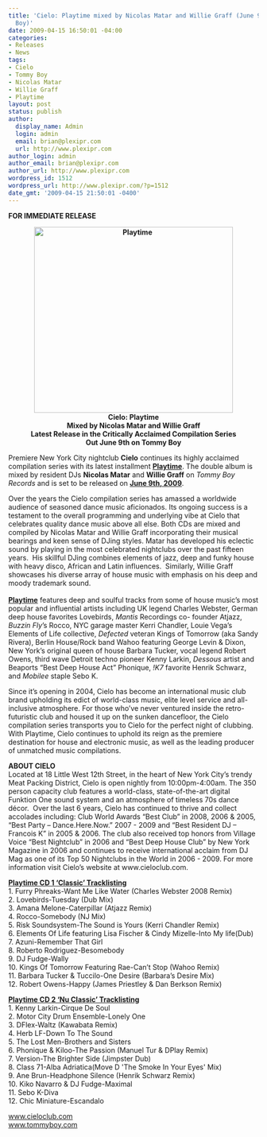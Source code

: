 ```yaml
---
title: 'Cielo: Playtime mixed by Nicolas Matar and Willie Graff (June 9th / Tommy
  Boy)'
date: 2009-04-15 16:50:01 -04:00
categories:
- Releases
- News
tags:
- Cielo
- Tommy Boy
- Nicolas Matar
- Willie Graff
- Playtime
layout: post
status: publish
author:
  display_name: Admin
  login: admin
  email: brian@plexipr.com
  url: http://www.plexipr.com
author_login: admin
author_email: brian@plexipr.com
author_url: http://www.plexipr.com
wordpress_id: 1512
wordpress_url: http://www.plexipr.com/?p=1512
date_gmt: '2009-04-15 21:50:01 -0400'
---
```


<p><strong>FOR IMMEDIATE RELEASE</strong></p>
<p style="text-align: center;"><strong><a href="http://www.cieloclub.com"><img class="alignnone size-full wp-image-1515" title="Playtime" src="http://www.plexipr.com/wp-content/uploads/2009/05/cielo+Playtime2.gif" alt="Playtime" width="400" height="374" /></a><br />
Cielo: Playtime<br />
Mixed by Nicolas Matar and Willie Graff<br />
Latest Release in the Critically Acclaimed Compilation Series<br />
Out June 9th on Tommy Boy </strong></p>
<p style="text-align: left;">Premiere New York City nightclub <strong>Cielo</strong> continues its highly acclaimed compilation series with its latest installment <span style="text-decoration: underline;"><strong>Playtime</strong></span>. The double album is mixed by resident DJs <strong>Nicolas Matar</strong> and <strong>Willie Graff</strong> on <em>Tommy Boy Records</em> and is set to be released on <span style="text-decoration: underline;"><strong>June 9th, 2009</strong></span>.</p>
<p>Over the years the Cielo compilation series has amassed a worldwide audience of seasoned dance music aficionados. Its ongoing success is a testament to the overall programming and underlying vibe at Cielo that celebrates quality dance music above all else. Both CDs are mixed and compiled by Nicolas Matar and Willie Graff incorporating their musical bearings and keen sense of DJing styles. Matar has developed his eclectic sound by playing in the most celebrated nightclubs over the past fifteen years.  His skillful DJing combines elements of jazz, deep and funky house with heavy disco, African and Latin influences.  Similarly, Willie Graff showcases his diverse array of house music with emphasis on his deep and moody trademark sound.<br />
<span style="text-decoration: underline;"><strong><br />
Playtime</strong></span> features deep and soulful tracks from some of house music’s most popular and influential artists including UK legend Charles Webster, German deep house favorites Lovebirds, <em>Mantis</em> Recordings co- founder Atjazz, <em>Buzzin Fly</em>’s Rocco, NYC garage master Kerri Chandler, Louie Vega’s Elements of Life collective, <em>Defected </em>veteran Kings of Tomorrow (aka Sandy Rivera), Berlin House/Rock band Wahoo featuring George Levin &amp; Dixon, New York’s original queen of house Barbara Tucker, vocal legend Robert Owens, third wave Detroit techno pioneer Kenny Larkin, <em>Dessous</em> artist and Beaports “Best Deep House Act” Phonique,<em> !K7</em> favorite Henrik Schwarz, and <em>Mobilee</em> staple Sebo K.</p>
<p>Since it’s opening in 2004, Cielo has become an international music club brand upholding its edict of world-class music, elite level service and all-inclusive atmosphere. For those who’ve never ventured inside the retro-futuristic club and housed it up on the sunken dancefloor, the Cielo compilation series transports you to Cielo for the perfect night of clubbing. With Playtime, Cielo continues to uphold its reign as the premiere destination for house and electronic music, as well as the leading producer of unmatched music compilations.</p>
<p><strong>ABOUT CIELO</strong><br />
Located at 18 Little West 12th Street, in the heart of New York City’s trendy Meat Packing District, Cielo is open nightly from 10:00pm-4:00am. The 350 person capacity club features a world-class, state-of-the-art digital Funktion One sound system and an atmosphere of timeless 70s dance décor.  Over the last 6 years, Cielo has continued to thrive and collect accolades including: Club World Awards “Best Club” in 2008, 2006 &amp; 2005, “Best Party – Dance.Here.Now.” 2007 - 2009 and “Best Resident DJ – Francois K” in 2005 &amp; 2006. The club also received top honors from Village Voice “Best Nightclub” in 2006 and “Best Deep House Club” by New York Magazine in 2006 and continues to receive international acclaim from DJ Mag as one of its Top 50 Nightclubs in the World in 2006 - 2009. For more information visit Cielo’s website at www.cieloclub.com.</p>
<p><span style="text-decoration: underline;"><strong>Playtime CD 1 ‘Classic’ Tracklisting</strong></span><br />
1. Furry Phreaks-Want Me Like Water (Charles Webster 2008 Remix)<br />
2. Lovebirds-Tuesday (Dub Mix)<br />
3. Amana Melone-Caterpillar (Atjazz Remix)<br />
4. Rocco-Somebody (NJ Mix)<br />
5. Risk Soundsystem-The Sound is Yours (Kerri Chandler Remix)<br />
6. Elements Of Life featuring Lisa Fischer &amp; Cindy Mizelle-Into My life(Dub)<br />
7. Azuni-Remember That Girl<br />
8. Roberto Rodriguez-Besomebody<br />
9. DJ Fudge-Wally<br />
10. Kings Of Tomorrow Featuring Rae-Can’t Stop (Wahoo Remix)<br />
11. Barbara Tucker &amp; Tuccilo-One Desire (Barbara’s Desire Mix)<br />
12. Robert Owens-Happy (James Priestley &amp; Dan Berkson Remix)</p>
<p><span style="text-decoration: underline;"><strong>Playtime CD 2 ‘Nu Classic’ Tracklisting</strong></span><br />
1. Kenny Larkin-Cirque De Soul<br />
2. Motor City Drum Ensemble-Lonely One<br />
3. DFlex-Waltz (Kawabata Remix)<br />
4. Herb LF-Down To The Sound<br />
5. The Lost Men-Brothers and Sisters<br />
6. Phonique &amp; Kiloo-The Passion (Manuel Tur &amp; DPlay Remix)<br />
7. Version-The Brighter Side (Jimpster Dub)<br />
8. Class 71-Alba Adriatica(Move D 'The Smoke In Your Eyes' Mix)<br />
9. Ane Brun-Headphone Silence (Henrik Schwarz Remix)<br />
10. Kiko Navarro &amp; DJ Fudge-Maximal<br />
11. Sebo K-Diva<br />
12. Chic Miniature-Escandalo</p>
<p><a href="http://">www.cieloclub.com<br />
www.tommyboy.com</a></p>
